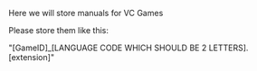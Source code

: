 Here we will store manuals for VC Games

Please store them like this:

"[GameID]_[LANGUAGE CODE WHICH SHOULD BE 2 LETTERS].[extension]"
